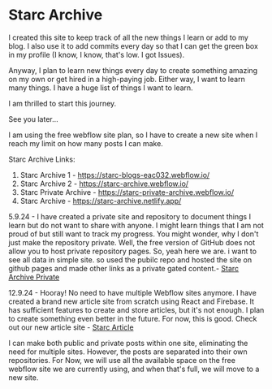 # Starc Archive
I created this site to keep track of all the new things I learn or add to my blog. I also use it to add commits every day so that I can get the green box in my profile (I know, I know, that's low. I got Issues).

Anyway, I plan to learn new things every day to create something amazing on my own or get hired in a high-paying job. Either way, I want to learn many things. I have a huge list of things I want to learn.

I am thrilled to start this journey.

See you later...

I am using the free webflow site plan, so I have to create a new site when I reach my limit on how many posts I can make.

Starc Archive Links:
1. Starc Archive 1 - https://starc-blogs-eac032.webflow.io/
2. Starc Archive 2 - https://starc-archive.webflow.io/
3. Starc Private Archive - https://starc-private-archive.webflow.io/
4. Starc Archive - https://starc-archive.netlify.app/

5.9.24 - I have created a private site and repository to document things I learn but do not want to share with anyone. I might learn things that I am not proud of but still want to track my progress. You might wonder, why I don't just make the repository private. Well, the free version of GitHub does not allow you to host private repository pages. 
So, yeah here we are. i want to see all data in simple site. so used the pubilc repo and hosted the site on github pages and made other links as a private gated content.- <a href="https://github.com/StephenStarc/Starc-Archive-Private">Starc Archive Private</a>

12.9.24 - Hooray! No need to have multiple Webflow sites anymore. I have created a brand new article site from scratch using React and Firebase. It has sufficient features to create and store articles, but it's not enough. I plan to create something even better in the future. For now, this is good. Check out our new article site - <a href="https://starc-archive.netlify.app/">Starc Article</a>

I can make both public and private posts within one site, eliminating the need for multiple sites. However, the posts are separated into their own repositories. For Now, we will use all the available space on the free webflow site we are currently using, and when that's full, we will move to a new site.
